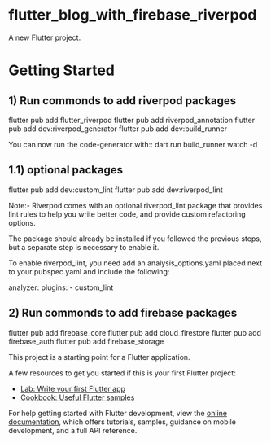 # flutter_blog_with_firebase_riverpod

A new Flutter project.

# Getting Started
## 1) Run commonds to add riverpod packages

flutter pub add flutter_riverpod
flutter pub add riverpod_annotation
flutter pub add dev:riverpod_generator
flutter pub add dev:build_runner

You can now run the code-generator with:: dart run build_runner watch -d

## 1.1) optional packages
flutter pub add dev:custom_lint
flutter pub add dev:riverpod_lint

Note:- Riverpod comes with an optional riverpod_lint package that provides lint rules to help you write better code, and provide custom refactoring options.

The package should already be installed if you followed the previous steps, but a separate step is necessary to enable it.

To enable riverpod_lint, you need add an analysis_options.yaml placed next to your pubspec.yaml and include the following:

analyzer:
  plugins:
    - custom_lint

## 2) Run commonds to add firebase packages

flutter pub add firebase_core
flutter pub add cloud_firestore
flutter pub add firebase_auth
flutter pub add firebase_storage

This project is a starting point for a Flutter application.

A few resources to get you started if this is your first Flutter project:

- [Lab: Write your first Flutter app](https://docs.flutter.dev/get-started/codelab)
- [Cookbook: Useful Flutter samples](https://docs.flutter.dev/cookbook)

For help getting started with Flutter development, view the
[online documentation](https://docs.flutter.dev/), which offers tutorials,
samples, guidance on mobile development, and a full API reference.
